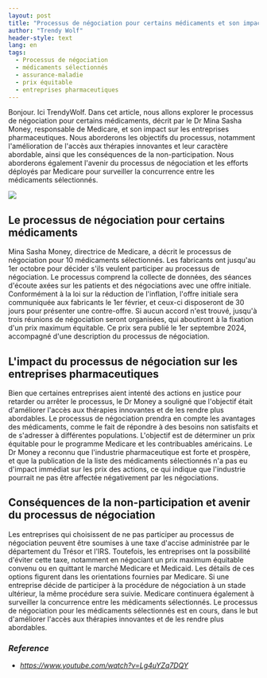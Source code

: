 ```yaml
---
layout: post
title: "Processus de négociation pour certains médicaments et son impact sur les entreprises pharmaceutiques"
author: "Trendy Wolf"
header-style: text
lang: en
tags:
  - Processus de négociation
  - médicaments sélectionnés
  - assurance-maladie
  - prix équitable
  - entreprises pharmaceutiques
---
```


Bonjour. Ici TrendyWolf. Dans cet article, nous allons explorer le processus de négociation pour certains médicaments, décrit par le Dr Mina Sasha Money, responsable de Medicare, et son impact sur les entreprises pharmaceutiques. Nous aborderons les objectifs du processus, notamment l'amélioration de l'accès aux thérapies innovantes et leur caractère abordable, ainsi que les conséquences de la non-participation. Nous aborderons également l'avenir du processus de négociation et les efforts déployés par Medicare pour surveiller la concurrence entre les médicaments sélectionnés.

<img
    src="https://i.ytimg.com/vi/Lg4uYZq7DQY/hqdefault.jpg"
/>


## Le processus de négociation pour certains médicaments
Mina Sasha Money, directrice de Medicare, a décrit le processus de négociation pour 10 médicaments sélectionnés. Les fabricants ont jusqu'au 1er octobre pour décider s'ils veulent participer au processus de négociation. Le processus comprend la collecte de données, des séances d'écoute axées sur les patients et des négociations avec une offre initiale. Conformément à la loi sur la réduction de l'inflation, l'offre initiale sera communiquée aux fabricants le 1er février, et ceux-ci disposeront de 30 jours pour présenter une contre-offre. Si aucun accord n'est trouvé, jusqu'à trois réunions de négociation seront organisées, qui aboutiront à la fixation d'un prix maximum équitable. Ce prix sera publié le 1er septembre 2024, accompagné d'une description du processus de négociation.

## L'impact du processus de négociation sur les entreprises pharmaceutiques
Bien que certaines entreprises aient intenté des actions en justice pour retarder ou arrêter le processus, le Dr Money a souligné que l'objectif était d'améliorer l'accès aux thérapies innovantes et de les rendre plus abordables. Le processus de négociation prendra en compte les avantages des médicaments, comme le fait de répondre à des besoins non satisfaits et de s'adresser à différentes populations. L'objectif est de déterminer un prix équitable pour le programme Medicare et les contribuables américains. Le Dr Money a reconnu que l'industrie pharmaceutique est forte et prospère, et que la publication de la liste des médicaments sélectionnés n'a pas eu d'impact immédiat sur les prix des actions, ce qui indique que l'industrie pourrait ne pas être affectée négativement par les négociations.

## Conséquences de la non-participation et avenir du processus de négociation
Les entreprises qui choisissent de ne pas participer au processus de négociation peuvent être soumises à une taxe d'accise administrée par le département du Trésor et l'IRS. Toutefois, les entreprises ont la possibilité d'éviter cette taxe, notamment en négociant un prix maximum équitable convenu ou en quittant le marché Medicare et Medicaid. Les détails de ces options figurent dans les orientations fournies par Medicare. Si une entreprise décide de participer à la procédure de négociation à un stade ultérieur, la même procédure sera suivie. Medicare continuera également à surveiller la concurrence entre les médicaments sélectionnés. Le processus de négociation pour les médicaments sélectionnés est en cours, dans le but d'améliorer l'accès aux thérapies innovantes et de les rendre plus abordables.


### _Reference_
- _https://www.youtube.com/watch?v=Lg4uYZq7DQY_

